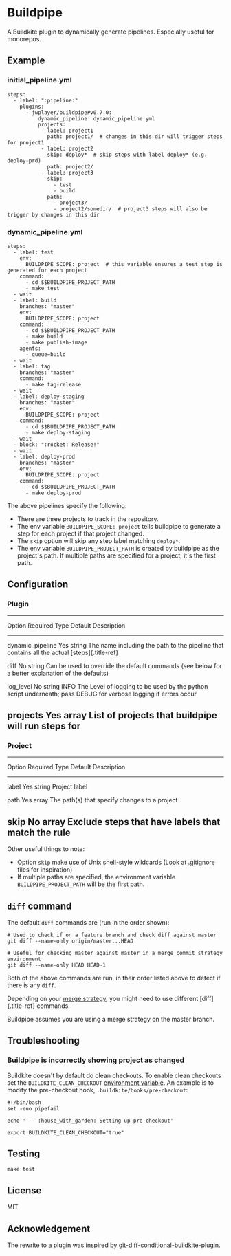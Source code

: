 Buildpipe
=========

A Buildkite plugin to dynamically generate pipelines. Especially useful
for monorepos.

Example
-------

### initial\_pipeline.yml

``` {.sourceCode .yaml}
steps:
  - label: ":pipeline:"
    plugins:
      - jwplayer/buildpipe#v0.7.0:
          dynamic_pipeline: dynamic_pipeline.yml
          projects:
           - label: project1
             path: project1/  # changes in this dir will trigger steps for project1
           - label: project2
             skip: deploy*  # skip steps with label deploy* (e.g. deploy-prd)
             path: project2/
           - label: project3
             skip:
               - test
               - build
             path:
               - project3/
               - project2/somedir/  # project3 steps will also be trigger by changes in this dir
```

### dynamic\_pipeline.yml

``` {.sourceCode .yaml}
steps:
  - label: test
    env:
      BUILDPIPE_SCOPE: project  # this variable ensures a test step is generated for each project
    command:
      - cd $$BUILDPIPE_PROJECT_PATH
      - make test
  - wait
  - label: build
    branches: "master"
    env:
      BUILDPIPE_SCOPE: project
    command:
      - cd $$BUILDPIPE_PROJECT_PATH
      - make build
      - make publish-image
    agents:
      - queue=build
  - wait
  - label: tag
    branches: "master"
    command:
      - make tag-release
  - wait
  - label: deploy-staging
    branches: "master"
    env:
      BUILDPIPE_SCOPE: project
    command:
      - cd $$BUILDPIPE_PROJECT_PATH
      - make deploy-staging
  - wait
  - block: ":rocket: Release!"
  - wait
  - label: deploy-prod
    branches: "master"
    env:
      BUILDPIPE_SCOPE: project
    command:
      - cd $$BUILDPIPE_PROJECT_PATH
      - make deploy-prod
```

The above pipelines specify the following:

-   There are three projects to track in the repository.
-   The env variable `BUILDPIPE_SCOPE: project` tells buildpipe to
    generate a step for each project if that project changed.
-   The `skip` option will skip any step label matching `deploy*`.
-   The env variable `BUILDPIPE_PROJECT_PATH` is created by buildpipe as
    the project\'s path. If multiple paths are specified for a project,
    it\'s the first path.

Configuration
-------------

### Plugin

  ---------------------------------------------------------------------------------------------------
  Option              Required   Type     Default   Description
  ------------------- ---------- -------- --------- -------------------------------------------------
  dynamic\_pipeline   Yes        string             The name including the path to the pipeline that
                                                    contains all the actual [steps]{.title-ref}

  diff                No         string             Can be used to override the default commands (see
                                                    below for a better explanation of the defaults)

  log\_level          No         string   INFO      The Level of logging to be used by the python
                                                    script underneath; pass DEBUG for verbose logging
                                                    if errors occur

  projects            Yes        array              List of projects that buildpipe will run steps
                                                    for
  ---------------------------------------------------------------------------------------------------

### Project

  ---------------------------------------------------------------------------------
  Option       Required   Type     Default   Description
  ------------ ---------- -------- --------- --------------------------------------
  label        Yes        string             Project label

  path         Yes        array              The path(s) that specify changes to a
                                             project

  skip         No         array              Exclude steps that have labels that
                                             match the rule
  ---------------------------------------------------------------------------------

Other useful things to note:

-   Option `skip` make use of Unix shell-style wildcards (Look at
    .gitignore files for inspiration)
-   If multiple paths are specified, the environment variable
    `BUILDPIPE_PROJECT_PATH` will be the first path.

`diff` command
--------------

The default `diff` commands are (run in the order shown):

``` {.sourceCode .}
# Used to check if on a feature branch and check diff against master
git diff --name-only origin/master...HEAD

# Useful for checking master against master in a merge commit strategy environment
git diff --name-only HEAD HEAD~1
```

Both of the above commands are run, in their order listed above to
detect if there is any `diff`.

Depending on your [merge
strategy](https://help.github.com/en/github/administering-a-repository/about-merge-methods-on-github),
you might need to use different [diff]{.title-ref} commands.

Buildpipe assumes you are using a merge strategy on the master branch.

Troubleshooting
---------------

### Buildpipe is incorrectly showing project as changed

Buildkite doesn\'t by default do clean checkouts. To enable clean
checkouts set the `BUILDKITE_CLEAN_CHECKOUT` [environment variable](https://buildkite.com/docs/pipelines/environment-variables). An
example is to modify the pre-checkout hook,
`.buildkite/hooks/pre-checkout`:

``` {.sourceCode .}
#!/bin/bash
set -euo pipefail

echo '--- :house_with_garden: Setting up pre-checkout'

export BUILDKITE_CLEAN_CHECKOUT="true"
```

Testing
-------

``` {.sourceCode .bash}
make test
```

License
-------

MIT

Acknowledgement
---------------

The rewrite to a plugin was inspired by
[git-diff-conditional-buildkite-plugin](https://github.com/Zegocover/git-diff-conditional-buildkite-plugin).
